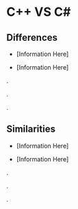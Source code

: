 # C++ VS C#

## Differences

* [Information Here]

* [Information Here]

.

.

.

## Similarities

* [Information Here]

* [Information Here]

.

.

.
